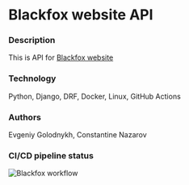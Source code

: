 # Blackfox website API

### Description
This is API for [Blackfox website](https://fayustovna.github.io/progress)

### Technology
Python, Django, DRF, Docker, Linux, GitHub Actions

### Authors
Evgeniy Golodnykh, Constantine Nazarov

### CI/CD pipeline status
![Blackfox workflow](https://github.com/Evgeniy-Golodnykh/blackfox_backend/actions/workflows/blackfox_workflow.yml/badge.svg)
